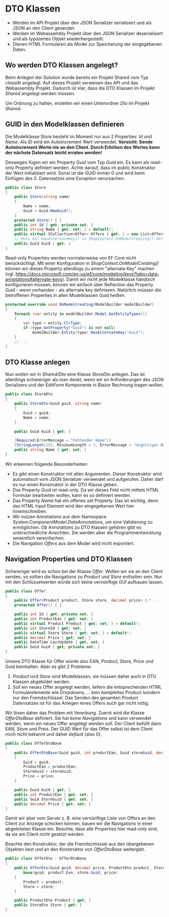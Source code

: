 # DTO Klassen

- Werden im API Projekt über den JSON Serializer serialisiert und als JSON an den Client gesendet.
- Werden im Webassembly Projekt über den JSON Serializer deserialisiert und als typisiertes Objekt
  wiederhergestellt.
- Dienen HTML Formularen als Model zur Speicherung der eingegebenen Daten.

## Wo werden DTO Klassen angelegt?

Beim Anlegen der Solution wurde bereits ein Projekt Shared vom Typ *classlib* angelegt. Auf dieses
Projekt verweisen das API und das Webassembly Projekt. Dadurch ist klar, dass die DTO Klassen
im Projekt *Shared* angelegt werden müssen.

Um Ordnung zu halten, erstellen wir einen Unterordner *Dto* im Projekt *Shared*.

## GUID in den Modelklassen definieren

Die Modelklasse Store besteht im Moment nur aus 2 Properties: *Id* und *Name*. Als ID wird ein
Autoincrement Wert verwendet. **Vorsicht: Sende Autoincrement Werte nie an den Client. Durch
Erhöhen des Wertes kann der nächste Datensatz leicht erraten werden!**

Deswegen fügen wir ein Property *Guid* vom Typ *Guid* ein. Es kann als read-only Property definiert
werden. Achte darauf, dass im public Konstruktor der Wert initialisiert wird. Sonst ist die GUID
immer 0 und wird beim Einfügen des 2. Datensatzes eine Exception verursachen.

```c#
public class Store
{
    public Store(string name)
    {
        Name = name;
        Guid = Guid.NewGuid();
    }
    protected Store() { }
    public int Id { get; private set; }
    public string Name { get; set; } = default!;
    public virtual ICollection<Offer> Offers { get; } = new List<Offer>();
    // Muss mit HasAlternateKey() in ShopContext.OnModelCreating() definiert werden.
    public Guid Guid { get; }  
}
```

Read-only Properties werden normalerweise von EF Core nicht berücksichtigt. Mit einer Konfiguration in
*ShopContext.OnModelCreating()* können wir dieses Property allerdings zu einem "alternate Key"
machen (vgl. https://docs.microsoft.com/en-us/ef/core/modeling/keys?tabs=data-annotations#alternate-keys).
Damit wir nicht jede Modelklasse händisch konfigurieren müssen, können wir einfach über Reflection das
Property *Guid* - wenn vorhanden - als alternate key definieren. Natürlich müssen die betroffenen
Properties in allen Modelklassen Guid heißen.

```c#
protected override void OnModelCreating(ModelBuilder modelBuilder)
{
    foreach (var entity in modelBuilder.Model.GetEntityTypes())
    {
        var type = entity.ClrType;
        if (type.GetProperty("Guid") is not null)
            modelBuilder.Entity(type).HasAlternateKey("Guid");
    }
    // ...
}
```

## DTO Klasse anlegen

Nun wollen wir in *Shared/Dto* eine Klasse *StoreDto* anlegen. Das ist allerdings schwieriger als
man denkt, wenn wir en Anforderungen des JSON Serializers und der *EditForm* Komponente in Blazor
Rechnung tragen wollen.

```c#
public class StoreDto
{
    public StoreDto(Guid guid, string name)
    {
        Guid = guid;
        Name = name;
    }

    public Guid Guid { get; }

    [Required(ErrorMessage = "Fehlender Name")]
    [StringLength(255, MinimumLength = 3, ErrorMessage = "Ungültiger Name")]
    public string Name { get; set; }
}
```

Wir erkennen folgende Besonderheiten:

- Es gibt einen Konstruktor mit allen Argumenten. Dieser Konstruktor wird automatisch vom
  JSON Serializer verwendet und aufgerufen. Daher darf es nur einen Konstruktor in der DTO
  Klasse geben.
- Das Property *Guid* ist read-only. Da wir dieses Feld nicht mittels HTML Formular bearbeiten
  wollen, kann es so definiert werden.
- Das Property *Name* hat ein offenes set Property. Das ist wichtig, denn das HTML Input Element wird
  den eingegebenen Wert hier hineinschreiben.
- Wir nutzen Annotations aus dem Namespace *System.ComponentModel.DataAnnotations*, um eine Validierung
  zu ermöglichen. Ob Annotations zu DTO Klassen gehören gibt es unterschiedliche Ansichten. Sie
  werden aber die Programmentwicklung wesentlich vereinfachen.
- Die Navigation *Offers* aus dem Model wird nicht exportiert.

## Navigation Properties und DTO Klassen

Schwieriger wird es schon bei der Klasse *Offer*. Wollen wir sie an den Client senden, so sollten
die Navigations zu *Product* und *Store* enthalten sein. Nur mit den Schlüsselwerten würde sich keine
vernünftige GUI aufbauen lassen.

```c#
public class Offer
{
    public Offer(Product product, Store store, decimal price) {/* ... */ }
    protected Offer() { }

    public int Id { get; private set; }
    public int ProductEan { get; set; }
    public virtual Product Product { get; set; } = default!;
    public int StoreId { get; set; }
    public virtual Store Store { get; set; } = default!;
    public decimal Price { get; set; }
    public DateTime LastUpdate { get; set; }
    public Guid Guid { get; private set; }
}
```

Unsere DTO Klasse für Offer würde also EAN, Product, Store, Price und Guid beinhalten. Aber es gibt
2 Probleme:

1. *Product* und *Store* sind Modelklassen, sie müssen daher auch in DTO Klassen abgebildet werden.
2. Soll ein neues Offer angelegt werden, liefern die entsprechenden HTML Formularelemente wie
   Dropdowns, ... kein komplettes Product sondern nur den Fremdschlüssel. Das Senden des gesamten
   Product Datensatzes ist für das Anlegen eines Offers auch gar nicht nötig.

Wir lösen daher das Problem mit Vererbung. Zuerst wird die Klasse *OfferDtoBase* definiert. Sie
hat *keine Navigations* und kann verwendet werden, wenn ein neues Offer angelegt werden soll.
Der Client befüllt dann EAN, Store und Preis. Der GUID Wert für das Offer selbst ist dem Client
noch nicht bekannt und daher *default* (also 0).

```c#
public class OfferDtoBase
{
    public OfferDtoBase(Guid guid, int productEan, Guid storeGuid, decimal price)
    {
        Guid = guid;
        ProductEan = productEan;
        StoreGuid = storeGuid;
        Price = price;
    }

    public Guid Guid { get; }
    public int ProductEan { get; set; }
    public Guid StoreGuid { get; set; }
    public decimal Price { get; set; }
}
```

Damit wir aber vom Server z. B. eine vernünftige Liste von Offers an den Client zur Anzeige
schicken können, bauen wir die Navigations in einer abgeleiteten Klasse ein. Beachte, dass
alle Properties hier read-only sind, da sie am Client nicht gesetzt werden.

Beachte den Konstruktor, der die Fremdschlüssel aus den übergebenen Objekten liest und an den
Konstruktor von *OfferDtoBase* weitergibt.

```c#
public class OfferDto : OfferDtoBase
{
    public OfferDto(Guid guid, decimal price, ProductDto product, StoreDto store) :
        base(guid, product.Ean, store.Guid, price)
    {
        Product = product;
        Store = store;
    }

    public ProductDto Product { get; }
    public StoreDto Store { get; }
}
```

